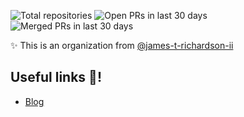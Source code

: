 <!-- start organization badges -->
![Total repositories](https://img.shields.io/static/v1?label=Total%20repositories&message=1&color=blue) ![Open PRs in last 30 days](https://img.shields.io/static/v1?label=Open%20PRs%20in%20last%2030%20days&message=0&color=blue) ![Merged PRs in last 30 days](https://img.shields.io/static/v1?label=Merged%20PRs%20in%20last%2030%20days&message=0&color=blue)
<!-- end organization badges -->

✨ This is an organization from [@james-t-richardson-ii](https://github.com/james-t-richardson-ii)



## Useful links 🔗!

- [Blog](https://www.jrichardson.com)
